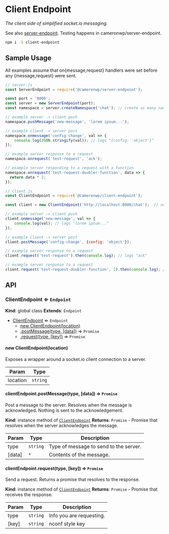# Client Endpoint

_The client side of simplified socket.io messaging._

See also [server-endpoint](https://github.com/cameronwp/server-endpoint). Testing happens in cameronwp/server-endpoint.

```sh
npm i -S client-endpoint
```

## Sample Usage

All examples assume that on{message,request} handlers were set before any {message,request} were sent.

```js
// server.js
const ServerEndpoint = require('@cameronwp/server-endpoint');

const port = '8000';
const server = new ServerEndpoint(port);
const namespace = server.createNamespace('chat'); // create as many namespaces as you want

// example server -> client push
namespace.pushMessage('new-message', 'lorem ipsum...');

// example client -> server post
namespace.onmessage('config-change', val => {
    console.log(JSON.stringify(val)); // logs "{config: 'object'}"
});

// example server response to a request
namespace.onrequest('test-request', 'ack');

// example server responding to a request with a function
namespace.onrequest('test-request-doubler-function', data => {
  return data * 2;
});
```

```js
// client.js
const ClientEndpoint = require('@cameronwp/client-endpoint');

const client = new ClientEndpoint('http://localhost:8000/chat');  // note the port and "/chat" namespace

// example server -> client push
client.onmessage('new-message', val => {
    console.log(val); // logs "lorem ipsum..."
});

// example client -> server post
client.postMessage('config-change', {config: 'object'});

// example server response to a request
client.request('test-request').then(console.log); // logs "ack"

// example server response to a request
client.request('test-request-doubler-function', 2).then(console.log); // logs 4
```

## API

<a name="ClientEndpoint"></a>

### ClientEndpoint ⇐ <code>Endpoint</code>
**Kind**: global class
**Extends**: <code>Endpoint</code>

* [ClientEndpoint](#ClientEndpoint) ⇐ <code>Endpoint</code>
    * [new ClientEndpoint(location)](#new_ClientEndpoint_new)
    * [.postMessage(type, [data])](#ClientEndpoint+postMessage) ⇒ <code>Promise</code>
    * [.request(type, [key])](#ClientEndpoint+request) ⇒ <code>Promise</code>

<a name="new_ClientEndpoint_new"></a>

#### new ClientEndpoint(location)
Exposes a wrapper around a socket.io client connection to a server.


| Param | Type |
| --- | --- |
| location | <code>string</code> |

<a name="ClientEndpoint+postMessage"></a>

#### clientEndpoint.postMessage(type, [data]) ⇒ <code>Promise</code>
Post a message to the server. Resolves when the message is acknowledged. Nothing is sent to the acknowledgement.

**Kind**: instance method of [<code>ClientEndpoint</code>](#ClientEndpoint)
**Returns**: <code>Promise</code> - Promise that resolves when the server acknowledges the message.

| Param | Type | Description |
| --- | --- | --- |
| type | <code>string</code> | Type of message to send to the server. |
| [data] | <code>\*</code> | Contents of the message. |

<a name="ClientEndpoint+request"></a>

#### clientEndpoint.request(type, [key]) ⇒ <code>Promise</code>
Send a request. Returns a promise that resolves to the response.

**Kind**: instance method of [<code>ClientEndpoint</code>](#ClientEndpoint)
**Returns**: <code>Promise</code> - Promise that receives the response.

| Param | Type | Description |
| --- | --- | --- |
| type | <code>string</code> | Info you are requesting. |
| [key] | <code>string</code> | nconf style key |

